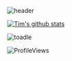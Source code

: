 ![header](https://capsule-render.vercel.app/api?type=rect&color=gradient&height=120&text=@toadle&fontSize=60&animation=fadeIn&fontAlignY=50)

[![Tim's github stats](https://github-readme-stats.vercel.app/api?username=toadle&show_icons=true&hide=stars)](https://github.com/anuraghazra/github-readme-stats)
<p><img align="center" src="https://github-readme-streak-stats.herokuapp.com/?user=toadle&" alt="toadle" /></p>

![ProfileViews](https://komarev.com/ghpvc/?username=toadle)
